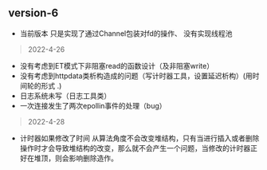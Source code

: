 ## version-6

* 当前版本
只是实现了通过Channel包装对fd的操作、
没有实现线程池


> 2022-4-26

* 没有考虑到ET模式下非阻塞read的函数设计（及非阻塞write）
* 没有考虑到httpdata类析构造成的问题（写计时器工具，设置延迟析构）(用时间轮的形式
.)
* 日志系统未写（日志工具类）
* 一次连接发生了两次epollin事件的处理（bug）

> 2022-4-28
* 计时器如果修改了时间 从算法角度不会改变堆结构，只有当进行插入或者删除操作时才会导致堆结构的改变，那么就不会产生一个问题，当修改的计时器正好在堆顶，则会影响删除造作。
